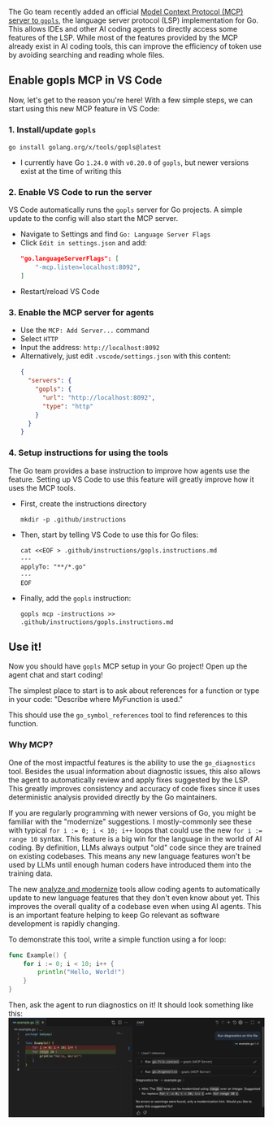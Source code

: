 The Go team recently added an official [Model Context Protocol (MCP) server to `gopls`](https://tip.golang.org/gopls/features/mcp), the language server protocol (LSP) implementation for Go. This allows IDEs and other AI coding agents to directly access some features of the LSP. While most of the features provided by the MCP already exist in AI coding tools, this can improve the efficiency of token use by avoiding searching and reading whole files.

## Enable gopls MCP in VS Code

Now, let's get to the reason you're here! With a few simple steps, we can start using this new MCP feature in VS Code:

### 1. Install/update `gopls`
```shell
go install golang.org/x/tools/gopls@latest
```
- I currently have Go `1.24.0` with `v0.20.0` of `gopls`, but newer versions exist at the time of writing this

### 2. Enable VS Code to run the server
VS Code automatically runs the `gopls` server for Go projects. A simple update to the config will also start the MCP server.

- Navigate to Settings and find `Go: Language Server Flags`
- Click `Edit in settings.json` and add:
  ```json
  "go.languageServerFlags": [
      "-mcp.listen=localhost:8092",
  ]
  ```
- Restart/reload VS Code

### 3. Enable the MCP server for agents
- Use the `MCP: Add Server...` command
- Select `HTTP`
- Input the address: `http://localhost:8092`
- Alternatively, just edit `.vscode/settings.json` with this content:
  ```json
  {
    "servers": {
      "gopls": {
        "url": "http://localhost:8092",
        "type": "http"
      }
    }
  }
  ```

### 4. Setup instructions for using the tools

The Go team provides a base instruction to improve how agents use the feature. Setting up VS Code to use this feature will greatly improve how it uses the MCP tools.

- First, create the instructions directory
  ```shell
  mkdir -p .github/instructions
  ```
- Then, start by telling VS Code to use this for Go files:
  ```shell
  cat <<EOF > .github/instructions/gopls.instructions.md
  ---
  applyTo: "**/*.go"
  ---
  EOF
  ```
- Finally, add the `gopls` instruction:
  ```shell
  gopls mcp -instructions >> .github/instructions/gopls.instructions.md
  ```

## Use it!

Now you should have `gopls` MCP setup in your Go project! Open up the agent chat and start coding!

The simplest place to start is to ask about references for a function or type in your code: "Describe where MyFunction is used."

This should use the `go_symbol_references` tool to find references to this function.

### Why MCP?

One of the most impactful features is the ability to use the `go_diagnostics` tool. Besides the usual information about diagnostic issues, this also allows the agent to automatically review and apply fixes suggested by the LSP. This greatly improves consistency and accuracy of code fixes since it uses deterministic analysis provided directly by the Go maintainers.

If you are regularly programming with newer versions of Go, you might be familiar with the "modernize" suggestions. I mostly-commonly see these with typical `for i := 0; i < 10; i++` loops that could use the new `for i := range 10` syntax. This feature is a big win for the language in the world of AI coding. By definition, LLMs always output "old" code since they are trained on existing codebases. This means any new language features won't be used by LLMs until enough human coders have introduced them into the training data.

The new [analyze and modernize](https://pkg.go.dev/golang.org/x/tools/gopls/internal/analysis/modernize) tools allow coding agents to automatically update to new language features that they don't even know about yet. This improves the overall quality of a codebase even when using AI agents. This is an important feature helping to keep Go relevant as software development is rapidly changing.

To demonstrate this tool, write a simple function using a for loop:

```go
func Example() {
	for i := 0; i < 10; i++ {
		println("Hello, World!")
	}
}
```

Then, ask the agent to run diagnostics on it! It should look something like this:
![Go Diagnostic Agent Example](https://raw.githubusercontent.com/calvinmclean/calvinmclean.github.io/main/articles/gopls-mcp-vscode/go_diagnostics_example.png "Go Diagnostic Agent Example")
